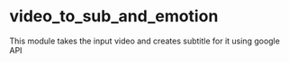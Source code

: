 # video_to_sub_and_emotion
This module takes the input video and creates subtitle for it using google API
